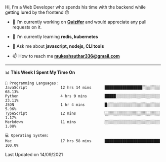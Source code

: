 Hi, I'm a Web Developer who spends his time with the backend while getting lured by the frontend 😜

- 🔭 I’m currently working on **[Quizifer](https://github.com/SutharMukesh/Quizifer/)** and would appreciate any pull requests on it.

- 🌱 I’m currently learning **redis, kubernetes**

- 💬 Ask me about **javascript, nodejs, CLI tools**

- 📫 How to reach me **mukeshsuthar336@gmail.com**

---
<!--START_SECTION:waka-->
📊 **This Week I Spent My Time On** 

```text
💬 Programming Languages: 
JavaScript               12 hrs 14 mins      █████████████████░░░░░░░░   68.13% 
Python                   4 hrs 9 mins        █████░░░░░░░░░░░░░░░░░░░░   23.11% 
JSON                     1 hr 4 mins         █░░░░░░░░░░░░░░░░░░░░░░░░   5.96% 
TypeScript               12 mins             ░░░░░░░░░░░░░░░░░░░░░░░░░   1.17% 
Markdown                 11 mins             ░░░░░░░░░░░░░░░░░░░░░░░░░   1.08%

💻 Operating System: 
Mac                      17 hrs 58 mins      █████████████████████████   100.0%

```


 Last Updated on 14/09/2021
<!--END_SECTION:waka-->
